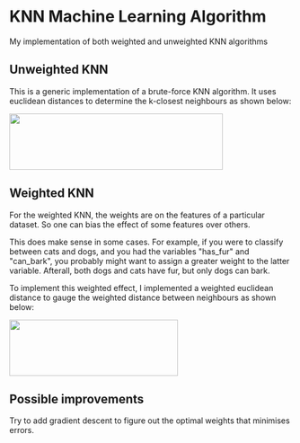 # KNN Machine Learning Algorithm
My implementation of both weighted and unweighted KNN algorithms

## Unweighted KNN
This is a generic implementation of a brute-force KNN algorithm. It uses euclidean distances to determine the k-closest neighbours as shown below:

<img src="https://github.com/jjasim/Weighted-KNN-Machine-Learning-Algorithm/blob/main/images/unweighted.png" width="380" height="100">

## Weighted KNN
For the weighted KNN, the weights are on the features of a particular dataset. 
So one can bias the effect of some features over others.

This does make sense in some cases. For example, if you were to classify between cats and dogs, and you had the variables "has_fur" and "can_bark", you probably might want to assign a greater weight to the latter variable. Afterall, both dogs and cats have fur, but only dogs can bark.

To implement this weighted effect, I implemented a weighted euclidean distance to gauge the weighted distance between neighbours as shown below:

<img src="https://github.com/jjasim/Weighted-KNN-Machine-Learning-Algorithm/blob/main/images/weighted.png" width="300" height="100">

## Possible improvements
Try to add gradient descent to figure out the optimal weights that minimises errors. 
